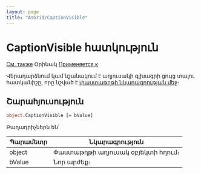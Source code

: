 ```yaml
---
layout: page
title: "AsGrid/CaptionVisible"
---
```


# CaptionVisible հատկություն

[См. также](../AsGrid.md) Օրինակ [Применяется к](../AsGrid.md) 

Վերադարձնում կամ նշանակում է աղյուսակի գլխագրի ցույց տալու հատկանիշը, որը նշված է [փաստաթղթի նկարագրության մեջ](../../Defs/doc.html)։ 



## Շարահյուսություն

``` vb
object.CaptionVisible [= bValue]
```
Բաղադրիչներն են՝


| Պարամետր  | Նկարագրություն |
|--|--|
| object | Փաստաթղթի աղյուսակ օբյեկտի հղում։ |
| bValue | Նոր արժեք։  |

